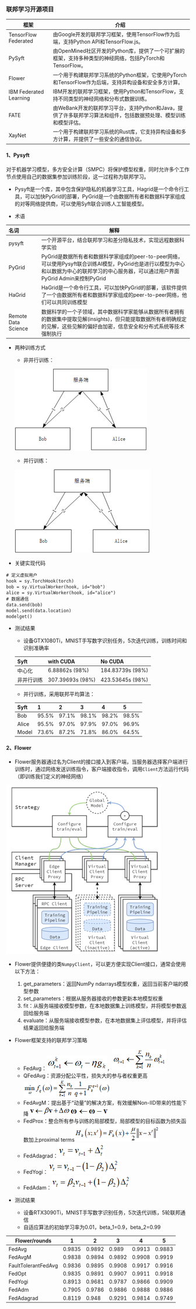 ### 联邦学习开源项目

| 框架                   | 介绍                                                         |
| ---------------------- | ------------------------------------------------------------ |
| TensorFlow Federated   | 由Google开发的联邦学习框架，使用TensorFlow作为后端，支持Python API和TensorFlow.js。 |
| PySyft                 | 由OpenMined社区开发的Python库，提供了一个可扩展的框架，支持多种类型的神经网络，包括PyTorch和TensorFlow。 |
| Flower                 | 一个用于构建联邦学习系统的Python框架，它使用PyTorch和TensorFlow作为后端，支持异构设备和安全多方计算。 |
| IBM Federated Learning | IBM开发的联邦学习框架，使用Python和TensorFlow，支持不同类型的神经网络和分布式数据训练。 |
| FATE                   | 由WeBank开发的联邦学习平台，支持Python和Java，提供了许多联邦学习算法和组件，包括数据预处理、模型训练和模型评估。 |
| XayNet                 | 一个用于构建联邦学习系统的Rust库，它支持异构设备和多方计算，并提供了一些安全的通信协议。 |

#### 1、Pysyft

​	对于机器学习模型，多方安全计算（SMPC）将保护模型权重，同时允许多个工作节点使用自己的数据集参加训练阶段，这一过程称为联邦学习。

- Pysyft是一个库，其中包含保护隐私的机器学习工具，Hagrid是一个命令行工具，可以加快PyGrid的部署，PyGrid是一个由数据所有者和数据科学家组成的对等网络提供商，可以使用Syft联合训练人工智能模型。

- 术语

| 名词                | 解释                                                         |
| :------------------ | ------------------------------------------------------------ |
| pysyft              | 一个开源平台，结合联邦学习和差分隐私技术，实现远程数据科学实验 |
| PyGrid              | PyGrid是数据所有者和数据科学家组成的peer-to-peer网络，可以使用Pysyft联合训练AI模型，PyGrid也是进行以模型为中心和以数据为中心的联邦学习的中心服务器，可以通过用户界面PyGrid Admin来控制PyGrid |
| HaGrid              | HaGrid是一个命令行工具，可以加快PyGrid的部署，该软件提供了一个由数据所有者和数据科学家组成的peer-to-peer网络，他们可以共同训练模型 |
| Remote Data Science | 数据科学的一个子领域，其中数据科学家能够从数据所有者拥有的数据集中提取见解(insights)，但只能提取数据所有者明确规定的见解，这些见解的偏好由加密，信息安全和分布式系统等技术强制执行 |

- 两种训练方式

  - 非并行训练：

  ![](figs.assets/image-20230523103758152.png)

  

  - 并行训练：

  ![](figs.assets/image-20230523103931747.png)

- 关键实现代码

```
# 定义虚拟用户
hook = sy.TorchHook(torch)
bob = sy.VirtualWorker(hook, id="bob")
alice = sy.VirtualWorker(hook, id="alice")
# 数据通信
data.send(bob)
model.send(data.location)
modelget()
```

- 测试结果

  - 设备GTX1080Ti，MNIST手写数字识别任务，5次迭代训练，训练时间和识别准确率

  | Syft       | with CUDA         | No CUDA           |
  | ---------- | ----------------- | ----------------- |
  | 中心化     | 6.88862s  (98%)   | 184.83739s  (98%) |
  | 非并行训练 | 307.39693s  (98%) | 423.53645s  (98%) |

  - 并行训练，采用联邦平均算法：

  | Syft  | 1     | 2     | 3     | 4     | 5     |
  | ----- | ----- | ----- | ----- | ----- | ----- |
  | Bob   | 95.5% | 97.1% | 98.1% | 98.2% | 98.5% |
  | Alice | 95.5% | 97.0% | 97.9% | 97.0% | 96.9% |
  | Model | 73.6% | 87.2% | 71.8% | 86.0% | 64.5% |

#### 2、Flower

- Flower服务器通过名为Client的接口接入到客户端，当服务器选择客户端进行训练时，通过网络发送训练指令，客户端接收指令，调用`Client`方法运行代码（即训练我们定义的神经网络）

![](figs.assets/image-20230523104338667.png)

- Flower提供便捷的类`NumpyClient`，可以更方便实现Client接口，通常会使用以下方法：
  1. get_parameters：返回NumPy ndarrays模型权重，返回当前客户端的模型参数
  2. set_parameters：根据从服务器接收的参数更新本地模型权重
  3. fit：从服务端接收模型参数，在本地数据集上训练模型，并将模型参数返回给服务端
  4. evaluate：从服务端接收模型参数，在本地数据集上评估模型，并将评估结果返回给服务端

- Flower框架支持的联邦学习策略
  - FedAvg：![](figs.assets/image-20230523102717897.png)，![](figs.assets/image-20230523102730854.png)
  - QFedAvg：资源分配公平性，损失大的参与者权重更高![](figs.assets/image-20230523102749630.png)
  - FedAvgM：提出基于“动量”的解决方案，有效缓解Non-IID带来的性能下降![](figs.assets/image-20230523102817856.png)![](figs.assets/image-20230523102823272.png)
  - FedProx：整合所有参与训练的局部模型，局部模型的目标函数为损失函数加上proximal terms![](figs.assets/image-20230523102902864.png)
  - FedAdagrad：![](figs.assets/image-20230523102938121.png)
  - FedYogi：![](figs.assets/image-20230523102944746.png)
  - FedAdam：![](figs.assets/image-20230523102950146.png)

- 测试结果
  - 设备RTX3090Ti，MNIST手写数字识别任务，5次迭代训练，5轮联邦通信
  - 自适应算法的初始学习率为0.01，beta_1=0.9，beta_2=0.99

| Flower/rounds       | 1      | 2      | 3      | 4      | 5      |
| ------------------- | ------ | ------ | ------ | ------ | ------ |
| FedAvg              | 0.9835 | 0.9892 | 0.989  | 0.9913 | 0.9883 |
| FedAvgM             | 0.9838 | 0.9894 | 0.9892 | 0.9908 | 0.9919 |
| FaultTolerantFedAvg | 0.9836 | 0.9895 | 0.9908 | 0.9917 | 0.9916 |
| FedOpt              | 0.9835 | 0.9891 | 0.9907 | 0.9911 | 0.9918 |
| FedYogi             | 0.8913 | 0.9681 | 0.9787 | 0.9866 | 0.9909 |
| FedAdm              | 0.7905 | 0.9786 | 0.9886 | 0.9888 | 0.9886 |
| FedAdagrad          | 0.8119 | 0.948  | 0.9291 | 0.9814 | 0.9749 |

